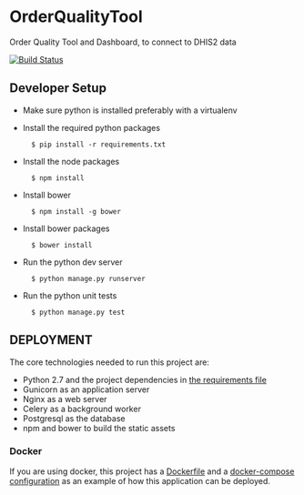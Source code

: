# OrderQualityTool
Order Quality Tool and Dashboard, to connect to DHIS2 data

[![Build Status](https://travis-ci.org/CHAIUganda/OrderQualityTool.svg?branch=develop)](https://travis-ci.org/CHAIUganda/OrderQualityTool)
## Developer Setup


- Make sure python is installed preferably with a virtualenv

- Install the required python packages

        $ pip install -r requirements.txt

- Install the node packages

        $ npm install

- Install bower

        $ npm install -g bower

- Install bower packages

        $ bower install

- Run the python dev server

        $ python manage.py runserver


- Run the python unit tests

        $ python manage.py test

## DEPLOYMENT
The core technologies needed to run this project are:

- Python 2.7 and the project dependencies in [the requirements file](requirements/prod.txt)
- Gunicorn as an application server
- Nginx as a web server
- Celery as a background worker
- Postgresql as the database
- npm and bower to build the static assets



### Docker
If you are using docker, this project has a [Dockerfile](./Dockerfile) and a
[docker-compose configuration](./docker-compose.yml) as an example of how this application can
be deployed.


